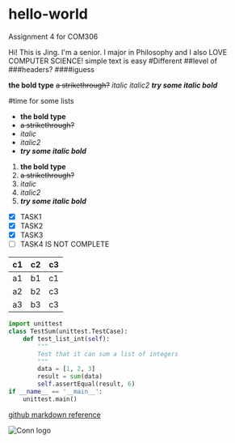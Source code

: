# hello-world
Assignment 4 for COM306

Hi! This is Jing. I'm a senior. I major in Philosophy and I also LOVE COMPUTER SCIENCE!
simple text is easy
#Different
##level of
###headers?
####iguess

**the bold type**
~~a strikethrough?~~
*italic*
_italic2_
_**try some italic bold**_

#time for some lists



* **the bold type**
* ~~a strikethrough?~~
* *italic*
* _italic2_
* _**try some italic bold**_

1. **the bold type**
1. ~~a strikethrough?~~
1. *italic*
1. _italic2_
1. _**try some italic bold**_

- [x] TASK1
- [x] TASK2
- [x] TASK3
- [ ] TASK4 IS NOT COMPLETE

c1 | c2 | c3 
---|----|----
a1 | b1 | c1
a2 | b2 | c3
a3 | b3 | c3


```python
import unittest
class TestSum(unittest.TestCase):
    def test_list_int(self):
        """
        Test that it can sum a list of integers
        """
        data = [1, 2, 3]
        result = sum(data)
        self.assertEqual(result, 6)
if __name__ == '__main__':
    unittest.main()
```


[github markdown reference](https://guides.github.com/features/mastering-markdown/)

![Conn logo](https://www.conncoll.edu/media/website-media/visualidentity/images/Seal-Color.jpg)



